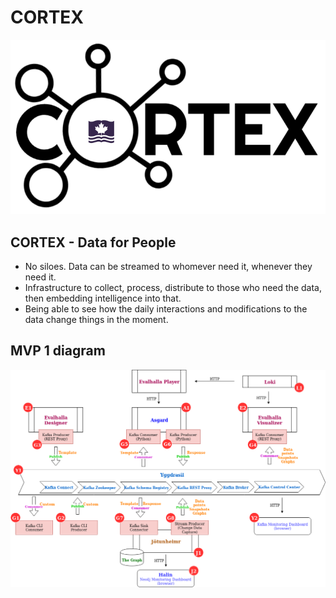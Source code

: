 # CORTEX

![Cortex logo](doc_images/cortex-aengine_720.png)

## CORTEX - Data for People
- No siloes. Data can be streamed to whomever need it, whenever they need it.
- Infrastructure to collect, process, distribute to those who need the data, then embedding intelligence into that.
- Being able to see how the daily interactions and modifications to the data change things in the moment.

## MVP 1 diagram

![MVP 1 logo](doc_images/MVP-S1.png)
